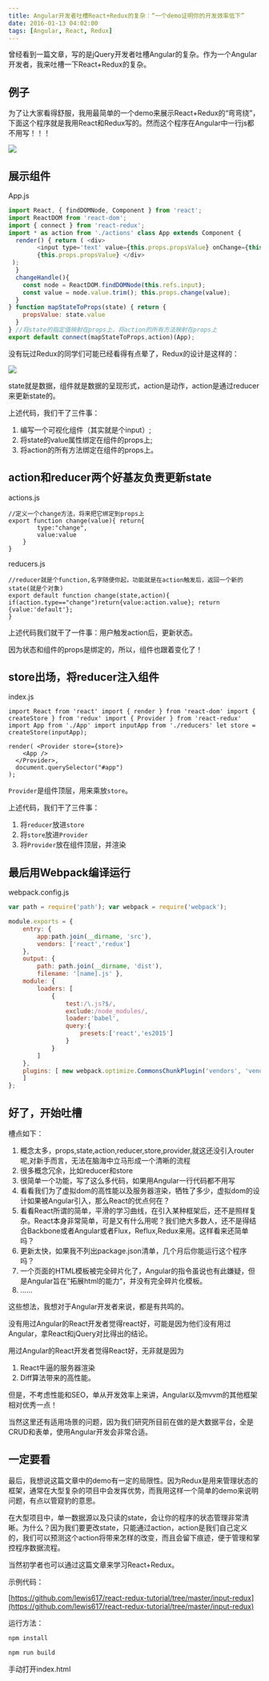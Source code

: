 ```yaml
---
title: Angular开发者吐槽React+Redux的复杂：“一个demo证明你的开发效率低下”
date: 2016-01-13 04:02:00
tags: [Angular, React, Redux]
---
```


曾经看到一篇文章，写的是jQuery开发者吐槽Angular的复杂。作为一个Angular开发者，我来吐槽一下React+Redux的复杂。

<!--more-->

## 例子

为了让大家看得舒服，我用最简单的一个demo来展示React+Redux的“弯弯绕”，下面这个程序就是我用React和Redux写的。然而这个程序在Angular中一行js都不用写！！！

![](https://ws4.sinaimg.cn/mw690/83900b4egw1f9yh3scyucg20ao01k0u8.gif)

## 展示组件

App.js

```js
import React, { findDOMNode, Component } from 'react';
import ReactDOM from 'react-dom';
import { connect } from 'react-redux';
import * as action from './actions' class App extends Component {
  render() { return ( <div>
        <input type='text' value={this.props.propsValue} onChange={this.changeHandle.bind(this)} ref="input"/>
        {this.props.propsValue} </div>
 );
  }
  changeHandle(){
    const node = ReactDOM.findDOMNode(this.refs.input);
    const value = node.value.trim(); this.props.change(value);
  }
} function mapStateToProps(state) { return {
    propsValue: state.value
  }
} //将state的指定值映射在props上，将action的所有方法映射在props上
export default connect(mapStateToProps,action)(App);
```

没有玩过Redux的同学们可能已经看得有点晕了，Redux的设计是这样的：

 ![](https://ws3.sinaimg.cn/mw690/83900b4egw1f9yh3mvr3gj207n05mjrm.jpg)

state就是数据，组件就是数据的呈现形式，action是动作，action是通过reducer来更新state的。

上述代码，我们干了三件事：

1.  编写一个可视化组件（其实就是个input）;
2.  将state的value属性绑定在组件的props上;
3.  将action的所有方法绑定在组件的props上。

## action和reducer两个好基友负责更新state

 actions.js

```
//定义一个change方法，将来把它绑定到props上
export function change(value){ return{
        type:"change",
        value:value
    }
}
```

reducers.js

```
//reducer就是个function,名字随便你起，功能就是在action触发后，返回一个新的state(就是个对象)
export default function change(state,action){ if(action.type=="change")return{value:action.value}; return {value:'default'};
}
```

 上述代码我们就干了一件事：用户触发action后，更新状态。

因为状态和组件的props是绑定的，所以，组件也跟着变化了！

## store出场，将reducer注入组件

index.js

```
import React from 'react' import { render } from 'react-dom' import { createStore } from 'redux' import { Provider } from 'react-redux' import App from './App' import inputApp from './reducers' let store = createStore(inputApp);

render( <Provider store={store}>
    <App />
  </Provider>,
  document.querySelector("#app")
);
```

`Provider`是组件顶层，用来乘放`store`。

上述代码，我们干了三件事：

1.  将`reducer`放进`store`
2.  将`store`放进`Provider`
3.  将`Provider`放在组件顶层，并渲染

## 最后用Webpack编译运行

webpack.config.js

```js
var path = require('path'); var webpack = require('webpack');

module.exports = {
    entry: {
        app:path.join(__dirname, 'src'),
        vendors: ['react','redux']
    },
    output: {
        path: path.join(__dirname, 'dist'),
        filename: '[name].js' },
    module: {
        loaders: [
            {
                test:/\.js?$/,
                exclude:/node_modules/,
                loader:'babel',
                query:{
                    presets:['react','es2015']
                }
            }
        ]
    },
    plugins: [ new webpack.optimize.CommonsChunkPlugin('vendors', 'vendors.js')
    ]
};
```

## 好了，开始吐槽

槽点如下：

1.  概念太多，props,state,action,reducer,store,provider,就这还没引入router呢,对新手而言，无法在脑海中立马形成一个清晰的流程
2.  很多概念冗余，比如reducer和store
3.  很简单一个功能，写了这么多代码，如果用Angular一行代码都不用写
4.  看看我们为了虚拟dom的高性能以及服务器渲染，牺牲了多少，虚拟dom的设计如果被Angular引入，那么React的优点何在？
5.  看看React所谓的简单，平滑的学习曲线，在引入某种框架后，还不是照样复杂。React本身非常简单，可是又有什么用呢？我们绝大多数人，还不是得结合Backbone或者Angular或者Flux，Reflux,Redux来用。这样看来还简单吗？
6.  更新太快，如果我不列出package.json清单，几个月后你能运行这个程序吗？
7.  一个页面的HTML模板被完全碎片化了，Angular的指令虽说也有此嫌疑，但是Angular旨在”拓展html的能力“，并没有完全碎片化模板。
8.  ……

这些想法，我想对于Angular开发者来说，都是有共鸣的。

没有用过Angular的React开发者觉得react好，可能是因为他们没有用过Angular，拿React和jQuery对比得出的结论。

用过Angular的React开发者觉得React好，无非就是因为

1.  React牛逼的服务器渲染
2.  Diff算法带来的高性能。

但是，不考虑性能和SEO，单从开发效率上来讲，Angular以及mvvm的其他框架相对优秀一点！

当然这里还有适用场景的问题，因为我们研究所目前在做的是大数据平台，全是CRUD和表单，使用Angular开发会非常合适。

## 一定要看

最后，我想说这篇文章中的demo有一定的局限性。因为Redux是用来管理状态的框架，通常在大型复杂的项目中会发挥优势，而我用这样一个简单的demo来说明问题，有点以管窥豹的意思。

在大型项目中，单一数据源以及只读的state，会让你的程序的状态管理非常清晰。为什么？因为我们要更改state，只能通过action，action是我们自己定义的，我们可以预测这个action将带来怎样的改变，而且会留下痕迹，便于管理和掌控程序数据流程。

当然初学者也可以通过这篇文章来学习React+Redux。

示例代码：

[https://github.com/lewis617/react-redux-tutorial/tree/master/input-redux](https://github.com/lewis617/react-redux-tutorial/tree/master/input-redux)

运行方法：

```sh
npm install

npm run build
```
手动打开index.html